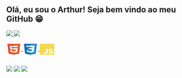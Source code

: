 ## Olá, eu sou o Arthur! Seja bem vindo ao meu GitHub 😁

<div align="left">
  <a href="https://github.com/arthurt520">
  <img height="180em" src="https://github-readme-stats.vercel.app/api?username=arthurt520&show_icons=true&theme=github_dark&include_all_commits=true&count_private=true"/>
  <img height="150em" src="https://github-readme-stats.vercel.app/api/top-langs/?username=arthurt520&layout=compact&langs_count=7&theme=noctis_minimus"/>
</div>
  
<div style="display: inline_block"><br>
  <img align="center" alt="Arthur-HTML" height="30" width="40" src="https://raw.githubusercontent.com/devicons/devicon/master/icons/html5/html5-original.svg">
  <img align="center" alt="Arthur-CSS" height="30" width="40" src="https://raw.githubusercontent.com/devicons/devicon/master/icons/css3/css3-original.svg">
  <img align="center" alt="Arthur-Js" height="30" width="40" src="https://raw.githubusercontent.com/devicons/devicon/master/icons/javascript/javascript-plain.svg">
 </div>

   ##
<div style="display: inline_block"> 
      <a href = "mailto:arthurt520@hotmail.com"><img src="https://img.shields.io/badge/Microsoft_Outlook-0078D4?style=for-the-badge&logo=microsoft-outlook&logoColor=white"                target="_blank"></a>
  <a href="https://www.linkedin.com/in/arthur-roberto-730356156" target="_blank"><img src="https://img.shields.io/badge/-LinkedIn-%230077B5?style=for-the-badge&logo=linkedin&logoColor=white" target="_blank"></a>  
    <a href="https://api.whatsapp.com/send?phone=5511982102845&text=Olá!%20Fique a vontade para me enviar uma mensagem!" target="_blank"><img src="https://img.shields.io/badge/WhatsApp-25D366?style=for-the-badge&logo=whatsapp&logoColor=white" target="_blank"></a> 
   
  
  
</div>

